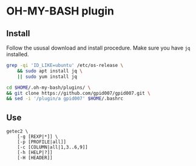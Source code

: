# OH-MY-BASH plugin

## Install
Follow the ususal download and install procedure.
Make sure you have `jq` installed.

```bash
grep -qi 'ID_LIKE=ubuntu' /etc/os-release \
    && sudo apt install jq \
    || sudo yum install jq

cd $HOME/.oh-my-bash/plugins/ \
&& git clone https://github.com/gpid007/gpid007.git \
&& sed -i '/plugin/a gpid007' $HOME/.bashrc
```

## Use
```
getec2 \
    [-g [REXP|*]] \
    [-p [PROFILE|all]] 
    [-c [COLUMN|all|1,3..6,9]] 
    [-h [HELP|?]]
    [-H [HEADER]]
```
